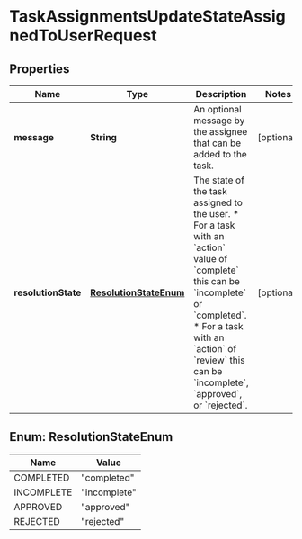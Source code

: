 

# TaskAssignmentsUpdateStateAssignedToUserRequest


## Properties

| Name | Type | Description | Notes |
|------------ | ------------- | ------------- | -------------|
|**message** | **String** | An optional message by the assignee that can be added to the task. |  [optional] |
|**resolutionState** | [**ResolutionStateEnum**](#ResolutionStateEnum) | The state of the task assigned to the user.  * For a task with an &#x60;action&#x60; value of &#x60;complete&#x60; this can be &#x60;incomplete&#x60; or &#x60;completed&#x60;. * For a task with an &#x60;action&#x60; of &#x60;review&#x60; this can be &#x60;incomplete&#x60;, &#x60;approved&#x60;, or &#x60;rejected&#x60;. |  [optional] |



## Enum: ResolutionStateEnum

| Name | Value |
|---- | -----|
| COMPLETED | &quot;completed&quot; |
| INCOMPLETE | &quot;incomplete&quot; |
| APPROVED | &quot;approved&quot; |
| REJECTED | &quot;rejected&quot; |



